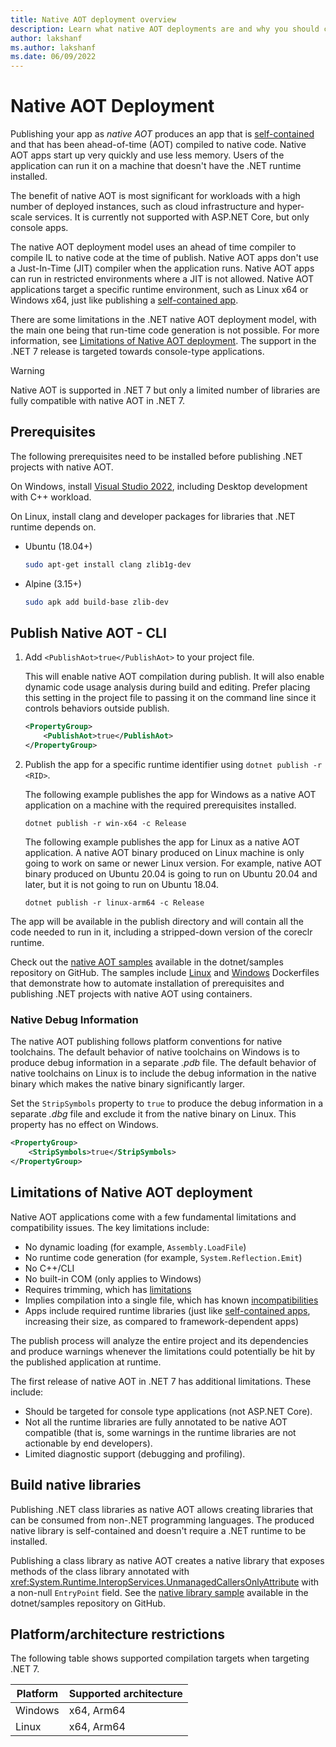 ```yaml
---
title: Native AOT deployment overview
description: Learn what native AOT deployments are and why you should consider using it as part of the publishing your app with .NET 7 and later.
author: lakshanf
ms.author: lakshanf
ms.date: 06/09/2022
---
```

# Native AOT Deployment

Publishing your app as *native AOT* produces an app that is [self-contained](../index.md#publish-self-contained) and that has been ahead-of-time (AOT) compiled to native code. Native AOT apps start up very quickly and use less memory. Users of the application can run it on a machine that doesn't have the .NET runtime installed.

The benefit of native AOT is most significant for workloads with a high number of deployed instances, such as cloud infrastructure and hyper-scale services. It is currently not supported with ASP.NET Core, but only console apps.

The native AOT deployment model uses an ahead of time compiler to compile IL to native code at the time of publish. Native AOT apps don't use a Just-In-Time (JIT) compiler when the application runs. Native AOT apps can run in restricted environments where a JIT is not allowed. Native AOT applications target a specific runtime environment, such as Linux x64 or Windows x64, just like publishing a [self-contained app](../index.md#publish-self-contained).

There are some limitations in the .NET native AOT deployment model, with the main one being that run-time code generation is not possible. For more information, see [Limitations of Native AOT deployment](#limitations-of-native-aot-deployment). The support in the .NET 7 release is targeted towards console-type applications.

> [!WARNING]
> Native AOT is supported in .NET 7 but only a limited number of libraries are fully compatible with native AOT in .NET 7.

## Prerequisites

The following prerequisites need to be installed before publishing .NET projects with native AOT.

On Windows, install [Visual Studio 2022](https://visualstudio.microsoft.com/vs/), including Desktop development with C++ workload.

On Linux, install clang and developer packages for libraries that .NET runtime depends on.

- Ubuntu (18.04+)

    ```sh
    sudo apt-get install clang zlib1g-dev
    ```

- Alpine (3.15+)

    ```sh
    sudo apk add build-base zlib-dev
    ```

## Publish Native AOT - CLI

01. Add `<PublishAot>true</PublishAot>` to your project file.

    This will enable native AOT compilation during publish. It will also enable dynamic code usage analysis during build and editing. Prefer placing this setting in the project file to passing it on the command line since it controls behaviors outside publish.

    ```xml
    <PropertyGroup>
        <PublishAot>true</PublishAot>
    </PropertyGroup>
    ```

02. Publish the app for a specific runtime identifier using `dotnet publish -r <RID>`.

    The following example publishes the app for Windows as a native AOT application on a machine with the required prerequisites installed.

    `dotnet publish -r win-x64 -c Release`

    The following example publishes the app for Linux as a native AOT application. A native AOT binary produced on Linux machine is only going to work on same or newer Linux version. For example, native AOT binary produced on Ubuntu 20.04 is going to run on Ubuntu 20.04 and later, but it is not going to run on Ubuntu 18.04.

    `dotnet publish -r linux-arm64 -c Release`

The app will be available in the publish directory and will contain all the code needed to run in it, including a stripped-down version of the coreclr runtime.

Check out the [native AOT samples](https://github.com/dotnet/samples/tree/main/core/nativeaot) available in the dotnet/samples repository on GitHub. The samples include [Linux](https://github.com/dotnet/samples/blob/main/core/nativeaot/HelloWorld/Dockerfile) and [Windows](https://github.com/dotnet/samples/blob/main/core/nativeaot/HelloWorld/Dockerfile.windowsservercore-x64) Dockerfiles that demonstrate how to automate installation of prerequisites and publishing .NET projects with native AOT using containers.

### Native Debug Information

The native AOT publishing follows platform conventions for native toolchains. The default behavior of native toolchains on Windows is to produce debug information in a separate _.pdb_ file. The default behavior of native toolchains on Linux is to include the debug information in the native binary which makes the native binary significantly larger.

Set the `StripSymbols` property to `true` to produce the debug information in a separate _.dbg_ file and exclude it from the native binary on Linux. This property has no effect on Windows.

```xml
<PropertyGroup>
    <StripSymbols>true</StripSymbols>
</PropertyGroup>
```

## Limitations of Native AOT deployment

Native AOT applications come with a few fundamental limitations and compatibility issues. The key limitations include:

- No dynamic loading (for example, `Assembly.LoadFile`)
- No runtime code generation (for example, `System.Reflection.Emit`)
- No C++/CLI
- No built-in COM (only applies to Windows)
- Requires trimming, which has [limitations](../trimming/incompatibilities.md)
- Implies compilation into a single file, which has known [incompatibilities](../single-file/overview.md#api-incompatibility)
- Apps include required runtime libraries (just like [self-contained apps](../index.md#publish-self-contained), increasing their size, as compared to framework-dependent apps)

The publish process will analyze the entire project and its dependencies and produce warnings whenever the limitations could potentially be hit by the published application at runtime.

The first release of native AOT in .NET 7 has additional limitations. These include:

- Should be targeted for console type applications (not ASP.NET Core).
- Not all the runtime libraries are fully annotated to be native AOT compatible (that is, some warnings in the runtime libraries are not actionable by end developers).
- Limited diagnostic support (debugging and profiling).

## Build native libraries

Publishing .NET class libraries as native AOT allows creating libraries that can be consumed from non-.NET programming languages. The produced native library is self-contained and doesn't require a .NET runtime to be installed.

Publishing a class library as native AOT creates a native library that exposes methods of the class library annotated with <xref:System.Runtime.InteropServices.UnmanagedCallersOnlyAttribute> with a non-null `EntryPoint` field. See the [native library sample](https://github.com/dotnet/samples/tree/main/core/nativeaot/NativeLibrary) available in the dotnet/samples repository on GitHub.

## Platform/architecture restrictions

The following table shows supported compilation targets when targeting .NET 7.

| Platform | Supported architecture |
| ------------ | --------------------------- |
| Windows  | x64, Arm64 |
| Linux    | x64, Arm64 |
